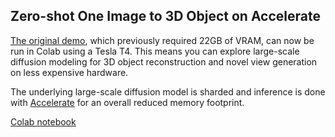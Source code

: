 ## Zero-shot One Image to 3D Object on Accelerate

[The original demo](https://zero123.cs.columbia.edu/), which previously required 22GB of VRAM, can now be run in Colab using a Tesla T4.
This means you can explore large-scale diffusion modeling for 3D object reconstruction and novel view generation on less expensive hardware.

The underlying large-scale diffusion model is sharded and inference is done with [Accelerate](https://huggingface.co/docs/accelerate/) for an overall reduced memory footprint.

[Colab notebook](https://colab.research.google.com/drive/1iNpZqSlu8SMaDMVXLxp8a6jtwPB7LsUJ)
